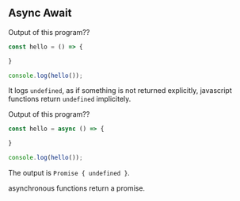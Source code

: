 ## Async Await

Output of this program??
```js
const hello = () => {

}

console.log(hello());
```

It logs `undefined`, as if something is not returned explicitly, javascript functions return `undefined` implicitely.

Output of this program??
```js
const hello = async () => {

}

console.log(hello());
```

The output is `Promise { undefined }`.

asynchronous functions return a promise.